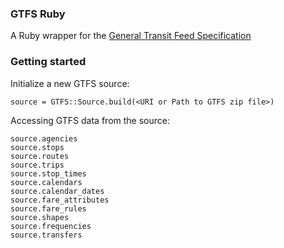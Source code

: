 ### GTFS Ruby

A Ruby wrapper for the [General Transit Feed Specification](https://developers.google.com/transit/gtfs/)

### Getting started

Initialize a new GTFS source:

    source = GTFS::Source.build(<URI or Path to GTFS zip file>)

Accessing GTFS data from the source:

    source.agencies
    source.stops
    source.routes
    source.trips
    source.stop_times
    source.calendars
    source.calendar_dates     
    source.fare_attributes    
    source.fare_rules         
    source.shapes
    source.frequencies        
    source.transfers          
